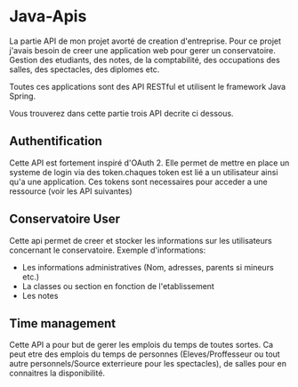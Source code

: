 # Java-Apis

La partie API de mon projet avorté de creation d'entreprise.
Pour ce projet j'avais besoin de creer une application web pour gerer un conservatoire. Gestion des etudiants, des notes, de la comptabilité, des occupations des salles, des spectacles, des diplomes etc.

Toutes ces applications sont des API RESTful et utilisent le framework Java Spring. 

Vous trouverez dans cette partie trois API decrite ci dessous.

## Authentification

Cette API est fortement inspiré d'OAuth 2. Elle permet de mettre en place un systeme de login via des token.chaques token est lié a un utilisateur ainsi qu'a une application. Ces tokens sont necessaires pour acceder a une ressource (voir les API suivantes)

## Conservatoire User

Cette api permet de creer et stocker les informations sur les utilisateurs concernant le conservatoire.
Exemple d'informations:
- Les informations administratives (Nom, adresses, parents si mineurs etc.)
- La classes ou section en fonction de l'etablissement
- Les notes

## Time management

Cette API a pour but de gerer les emplois du temps de toutes sortes.
Ca peut etre des emplois du temps de personnes (Eleves/Proffesseur ou tout autre personnels/Source exterrieure pour les spectacles), de salles pour en connaitres la disponibilité.

